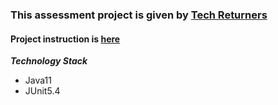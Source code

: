 ### This assessment project is given by [Tech Returners](https://www.techreturners.com/)

#### Project instruction is [here](./README.original.md)

***Technology Stack***
- Java11
- JUnit5.4
